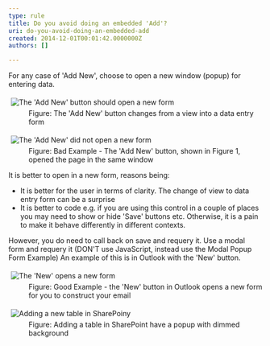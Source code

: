 ```yaml
---
type: rule
title: Do you avoid doing an embedded 'Add'?
uri: do-you-avoid-doing-an-embedded-add
created: 2014-12-01T00:01:42.0000000Z
authors: []

---
```


 
For any case of 'Add New', choose to open a new window (popup) for entering data.
 <dl class="image"><dt>
      <img alt="The 'Add New' button should open a new form" src="http&#58;//www.ssw.com.au/ssw/Standards/Rules/Images/EmbeddedAdd.jpg" style="margin&#58;5px;">
   </dt><dd>Figure&#58; The 'Add New' button changes from a view into a data entry form</dd></dl><dl class="badImage"><dt>
      <img alt="The 'Add New' did not open a new form" src="http&#58;//www.ssw.com.au/ssw/Standards/Rules/Images/BadEmbeddedAdd.jpg" style="margin&#58;5px;">
   </dt><dd>Figure&#58; Bad Example - The 'Add New' button, shown in Figure 1, opened the page in the same window</dd></dl>
It is better to open in a new form, reasons being:

- It is better for the user in terms of clarity. The change of view to data entry form can be a surprise
- It is better to code e.g. if you are using this control in a couple of places you may need to show or hide 'Save' buttons etc. Otherwise, it is a pain to make it behave differently in different contexts.


However, you do need to call back on save and requery it.
 Use a modal form and requery it (DON'T use JavaScript, instead use the Modal Popup Form Example)
 An example of this is in Outlook with the 'New' button.
<dl class="goodImage"><dt>
      <img alt="The 'New' opens a new form" src="http&#58;//www.ssw.com.au/ssw/Standards/Rules/Images/GoodEmbeddedAdd.jpg" style="margin&#58;5px;">
   </dt><dd>Figure&#58; Good Example - the 'New' button in Outlook opens a new form for you to construct your email</dd></dl><dl class="image"><dt>
      <img alt="Adding a new table in SharePoiny" src="http&#58;//www.ssw.com.au/ssw/Standards/Rules/Images/sharepoint-add-table.jpg" style="margin&#58;5px;">
   </dt><dd>Figure&#58; Adding a table in SharePoint have a popup with dimmed background</dd></dl>

